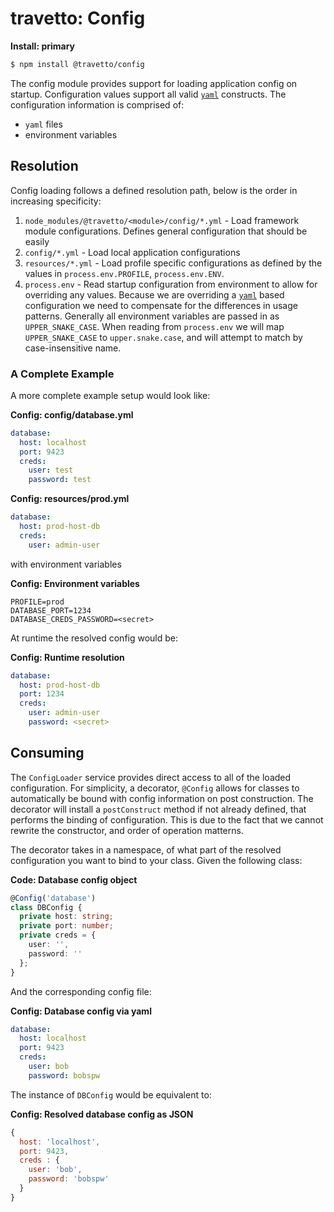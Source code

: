 travetto: Config 
===

**Install: primary**
```bash
$ npm install @travetto/config
```

The config module provides support for loading application config on startup. Configuration values support all valid [`yaml`](https://en.wikipedia.org/wiki/YAML) constructs.  The configuration information is comprised of:
* `yaml` files
* environment variables

## Resolution
Config loading follows a defined resolution path, below is the order in increasing specificity:

1. `node_modules/@travetto/<module>/config/*.yml` - Load framework module configurations.  Defines general configuration that should be easily 
1. `config/*.yml` - Load local application configurations
1. `resources/*.yml` - Load profile specific configurations as defined by the values in `process.env.PROFILE`, `process.env.ENV`.
1. `process.env` - Read startup configuration from environment to allow for overriding any values. Because we are overriding a [`yaml`](https://en.wikipedia.org/wiki/YAML) based configuration we need to compensate for the differences in usage patterns.  Generally all environment variables are passed in as `UPPER_SNAKE_CASE`. When reading from `process.env` we will map `UPPER_SNAKE_CASE` to `upper.snake.case`, and will attempt to match by case-insensitive name.

### A Complete Example

A more complete example setup would look like:

**Config: config/database.yml**
```yaml
database:
  host: localhost
  port: 9423
  creds:
    user: test
    password: test
```

**Config: resources/prod.yml**
```yaml
database:
  host: prod-host-db
  creds:
    user: admin-user
```

with environment variables

**Config: Environment variables**
```properties
PROFILE=prod
DATABASE_PORT=1234
DATABASE_CREDS_PASSWORD=<secret>
```

At runtime the resolved config would be:

**Config: Runtime resolution**
```yaml
database:
  host: prod-host-db
  port: 1234
  creds:
    user: admin-user
    password: <secret>
```

## Consuming

The `ConfigLoader` service provides direct access to all of the loaded configuration. For simplicity, a decorator, `@Config` allows for classes to automatically be bound with config information on post construction. The decorator will install a `postConstruct` method if not already defined, that performs the binding of configuration.  This is due to the fact that we cannot rewrite the constructor, and order of operation matterns.

The decorator takes in a namespace, of what part of the resolved configuration you want to bind to your class. Given the following class:

**Code: Database config object**
```typescript
@Config('database')
class DBConfig {
  private host: string;
  private port: number;
  private creds = {
    user: '',
    password: ''
  };
}
```

And the corresponding config file:

**Config: Database config via yaml**
```yaml
database:
  host: localhost
  port: 9423
  creds:
    user: bob
    password: bobspw
```

The instance of `DBConfig`  would be equivalent to:

**Config: Resolved database config as JSON**
```js
{
  host: 'localhost',
  port: 9423,
  creds : {
    user: 'bob',
    password: 'bobspw'
  }
}
```